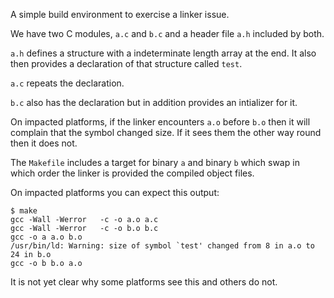 A simple build environment to exercise a linker issue.

We have two C modules, `a.c` and `b.c` and a header file `a.h` included by both.

`a.h` defines a structure with a indeterminate length array at the end. It also then provides a declaration of that structure called `test`.

`a.c` repeats the declaration.

`b.c` also has the declaration but in addition provides an intializer for it.

On impacted platforms, if the linker encounters `a.o` before `b.o` then it will complain that the symbol changed size. If it sees them the other way round then it does not.

The `Makefile` includes a target for binary `a` and binary `b` which swap in which order the linker is provided the compiled object files.

On impacted platforms you can expect this output:

```
$ make
gcc -Wall -Werror   -c -o a.o a.c
gcc -Wall -Werror   -c -o b.o b.c
gcc -o a a.o b.o
/usr/bin/ld: Warning: size of symbol `test' changed from 8 in a.o to 24 in b.o
gcc -o b b.o a.o
```

It is not yet clear why some platforms see this and others do not.
